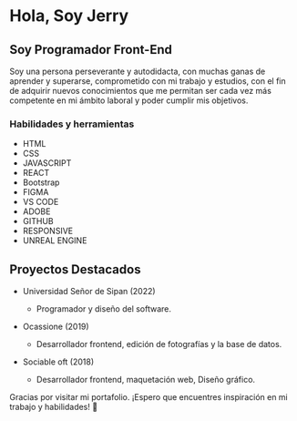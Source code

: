 # Hola, Soy Jerry

## Soy Programador Front-End

Soy una persona perseverante y autodidacta, con muchas ganas de aprender y superarse, comprometido con mi trabajo y estudios, con el fin de adquirir nuevos conocimientos que me permitan ser cada vez más competente en mi ámbito laboral y poder cumplir mis objetivos.

### Habilidades y herramientas

- HTML
- CSS
- JAVASCRIPT
- REACT
- Bootstrap
- FIGMA
- VS CODE
- ADOBE
- GITHUB
- RESPONSIVE
- UNREAL ENGINE

## Proyectos Destacados

- Universidad Señor de Sipan (2022)

  - Programador y diseño del software.

- Ocassione (2019)

  - Desarrollador frontend, edición de fotografías y la
    base de datos.

- Sociable oft (2018)
  - Desarrollador frontend, maquetación web, Diseño
    gráfico.

Gracias por visitar mi portafolio. ¡Espero que encuentres inspiración en mi trabajo y habilidades! 🚀
